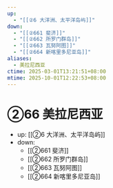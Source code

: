 ```yaml
---
up:
  - "[[②6 大洋洲、太平洋岛屿]]"
down:
  - "[[②661 斐济]]"
  - "[[②662 所罗门群岛]]"
  - "[[②663 瓦努阿图]]"
  - "[[②664 新喀里多尼亚岛]]"
aliases:
  - 美拉尼西亚
ctime: 2025-03-01T13:21:51+08:00
mtime: 2025-10-01T12:22:53+08:00
---
```


# ②66 美拉尼西亚

- up: [[②6 大洋洲、太平洋岛屿]]
- down:	
	- [[②661 斐济]]
	- [[②662 所罗门群岛]]
	- [[②663 瓦努阿图]]
	- [[②664 新喀里多尼亚岛]]
	
